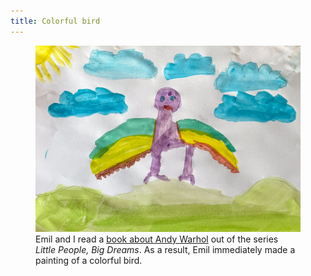 ```yaml
---
title: Colorful bird
---
```

<figure class="hero">
<img src="/img/emil-drawing/IMG_5197.jpg" alt="A watercolor painting of a bird with green-yellow-brown wings in a green landscape with blue clouds and a yellow sun.">
<figcaption>Emil and I read a <a href="https://littlepeoplebigdreams.com/book/andy-warhol/ ">book about Andy Warhol</a> out of the series <em>Little People, Big Dreams</em>. As a result, Emil immediately made a painting of a colorful bird.</figcaption>
</figure>